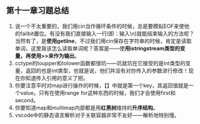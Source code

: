## 第十一章习题总结
1. 说一个不太重要的，我们用cin当作循环条件的时候，总是要模拟EOF来使他的failbit置位。有没有我们直接输入一行(即：输入\n)就能结束输入的方法呢？当然有了，是**使用getline**，不过我们用cin保存在字符串的时候，肯定是读取单词，这里我该怎么读取单词呢？答案是——使**用istringstream类型的变量，再使用>>来作为输出**。
2. cctype的toupper和tolower函数都很坑——坑就坑在它接受的是int类型的变量，返回的也是int类型，也就是说，他们并没有对你传入的参数进行修改！现在你知道传入引用的意义了把。
3. 你要注意平时对map进行操作的时候，【】中就是第一个key，其返回值就是一个value。只有在使用range for这种东西的时候，我们才会使用first和second。
4. 你要知道map和multimap内部都是用**红黑树**维持的**升序结构**。
5. vscode中的静态语言解析对于关联容器非常不友好——解析地特别慢。